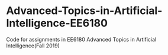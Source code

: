 # Advanced-Topics-in-Artificial-Intelligence-EE6180
Code for assignments in EE6180 Advanced Topics in Artificial Intelligence(Fall 2019)
